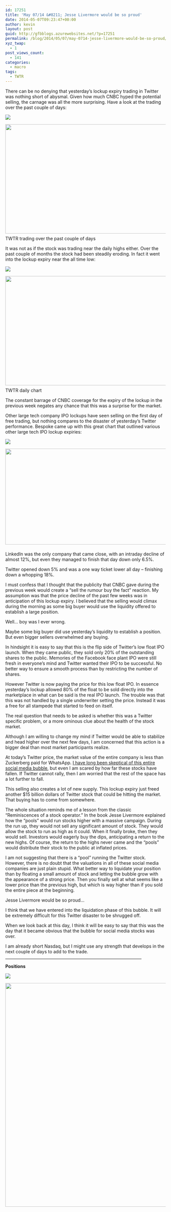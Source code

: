 ```yaml
---
id: 17251
title: 'May 07/14 &#8211; Jesse Livermore would be so proud'
date: 2014-05-07T09:23:47+00:00
author: kevin
layout: post
guid: http://gfbblogs.azurewebsites.net/?p=17251
permalink: /blog/2014/05/07/may-0714-jesse-livermore-would-be-so-proud/
xyz_twap:
  - 1
post_views_count:
  - 141
categories:
  - macro
tags:
  - TWTR
---
```

There can be no denying that yesterday&#8217;s lockup expiry trading in Twitter was nothing short of abysmal. Given how much CNBC hyped the potential selling, the carnage was all the more surprising. Have a look at the trading over the past couple of days:


  <img src="http://themacrotourist.com/pictures/Azure/TWTRGIPMay0714.png"><img class="size-full wp-image-14271" style="padding-top: 1.0em;padding-bottom: 0.5em;" style="margin:30px auto;display:block;" src="http://themacrotourist.com/pictures/Azure/TWTRGIPMay0714.png" width="600" height="342" />TWTR trading over the past couple of days</a>
</div>

It was not as if the stock was trading near the daily highs either. Over the past couple of months the stock had been steadily eroding. In fact it went into the lockup expiry near the all time low:


  <img src="http://themacrotourist.com/pictures/Azure/TWTRMay0714.png"><img class="size-full wp-image-14271" style="padding-top: 1.0em;padding-bottom: 0.5em;" style="margin:30px auto;display:block;" src="http://themacrotourist.com/pictures/Azure/TWTRMay0714.png" width="600" height="342" />TWTR daily chart</a>
</div>

The constant barrage of CNBC coverage for the expiry of the lockup in the previous week negates any chance that this was a surprise for the market. 

Other large tech company IPO lockups have seen selling on the first day of free trading, but nothing compares to the disaster of yesterday&#8217;s Twitter performance. Bespoke came up with this great chart that outlined various other large tech IPO lockup expiries:


  <img src="http://themacrotourist.com/pictures/Azure/BespokeLockupMay0714.png"><img class="size-full wp-image-14271" style="padding-top: 1.0em;padding-bottom: 0.5em;" style="margin:30px auto;display:block;" src="http://themacrotourist.com/pictures/Azure/BespokeLockupMay0714.png" width="550" height="300"></p> 

LinkedIn was the only company that came close, with an intraday decline of almost 12%, but even they managed to finish that day down only 6.5%.

Twitter opened down 5% and was a one way ticket lower all day &#8211; finishing down a whopping 18%. 

I must confess that I thought that the publicity that CNBC gave during the previous week would create a &#8220;sell the rumour buy the fact&#8221; reaction. My assumption was that the price decline of the past few weeks was in anticipation of this lockup expiry. I believed that the selling would climax during the morning as some big buyer would use the liquidity offered to establish a large position.

Well&#8230; boy was I ever wrong.

Maybe some big buyer did use yesterday&#8217;s liquidity to establish a position. But even bigger sellers overwhelmed any buying. 

In hindsight it is easy to say that this is the flip side of Twitter&#8217;s low float IPO launch. When they came public, they sold only 20% of the outstanding shares to the public. Memories of the Facebook face plant IPO were still fresh in everyone&#8217;s mind and Twitter wanted their IPO to be successful. No better way to ensure a smooth process than by restricting the number of shares.

However Twitter is now paying the price for this low float IPO. In essence yesterday&#8217;s lockup allowed 80% of the float to be sold directly into the marketplace in what can be said is the real IPO launch. The trouble was that this was not handled by a single underwriter setting the price. Instead it was a free for all stampede that started to feed on itself.

The real question that needs to be asked is whether this was a Twitter specific problem, or a more ominous clue about the health of the stock market.

Although I am willing to change my mind if Twitter would be able to stabilize and head higher over the next few days, I am concerned that this action is a bigger deal than most market participants realize.

At today&#8217;s Twitter price, the market value of the entire company is less than Zuckerberg paid for WhatsApp. [I have long been skeptical of this entire social media bubble](http://gfbblogs.azurewebsites.net/blog/2014/02/21/friday-february-21st-2014-i-am-not-afraid-of-looking-stupid-and-calling-this-a-bubble/), but even I am scared by how far these stocks have fallen. If Twitter cannot rally, then I am worried that the rest of the space has a lot further to fall.

This selling also creates a lot of new supply. This lockup expiry just freed another $15 billion dollars of Twitter stock that could be hitting the market. That buying has to come from somewhere.

The whole situation reminds me of a lesson from the classic &#8220;Reminiscences of a stock operator.&#8221; In the book Jesse Livermore explained how the &#8220;pools&#8221; would run stocks higher with a massive campaign. During the run up, they would not sell any significant amount of stock. They would allow the stock to run as high as it could. When it finally broke, then they would sell. Investors would eagerly buy the dips, anticipating a return to the new highs. Of course, the return to the highs never came and the &#8220;pools&#8221; would distribute their stock to the public at inflated prices.

I am not suggesting that there is a &#8220;pool&#8221; running the Twitter stock. However, there is no doubt that the valuations in all of these social media companies are just plain stupid. What better way to liquidate your position than by floating a small amount of stock and letting the bubble grow with the appearance of a strong price. Then you finally sell at what seems like a lower price than the previous high, but which is way higher than if you sold the entire piece at the beginning.

Jesse Livermore would be so proud&#8230;

I think that we have entered into the liquidation phase of this bubble. It will be extremely difficult for this Twitter disaster to be shrugged off. 

When we look back at this day, I think it will be easy to say that this was the day that it became obvious that the bubble for social media stocks was over.

I am already short Nasdaq, but I might use any strength that develops in the next couple of days to add to the trade. 

<hr size="3" width="85%" />

**Positions**


  <img src="http://themacrotourist.com/pictures/Azure/PositionsMay0714.png"><img class="size-full wp-image-14271" style="padding-top: 1.0em;padding-bottom: 0.5em;" style="margin:30px auto;display:block;" src="http://themacrotourist.com/pictures/Azure/PositionsMay0714.png" width="600" height="700"></p>